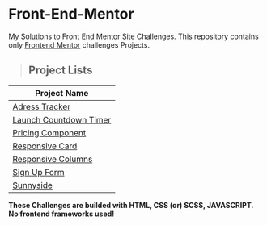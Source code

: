 # Front-End-Mentor

My Solutions to Front End Mentor Site Challenges. This repository contains only [Frontend Mentor](https://www.frontendmentor.io/challenges) challenges Projects.

> ## Project Lists

| Project Name |
|--------------|
| [Adress Tracker](https://github.com/GabrielNicolim/Front-End-Mentor/tree/main/AdressTracker) |
| [Launch Countdown Timer](https://github.com/GabrielNicolim/Front-End-Mentor/tree/main/LaunchCountdownTimer) |
| [Pricing Component](https://github.com/GabrielNicolim/Front-End-Mentor/tree/main/PricingComponent) |
| [Responsive Card](https://github.com/GabrielNicolim/Front-End-Mentor/tree/main/ResponsiveCard) |
| [Responsive Columns](https://github.com/GabrielNicolim/Front-End-Mentor/tree/main/ResponsiveColumns) |
| [Sign Up Form](https://github.com/GabrielNicolim/Front-End-Mentor/tree/main/SignUpForm) |
| [Sunnyside](https://github.com/GabrielNicolim/Front-End-Mentor/tree/main/Sunnyside) |

**These Challenges are builded with HTML, CSS (or) SCSS, JAVASCRIPT. No frontend frameworks used!**